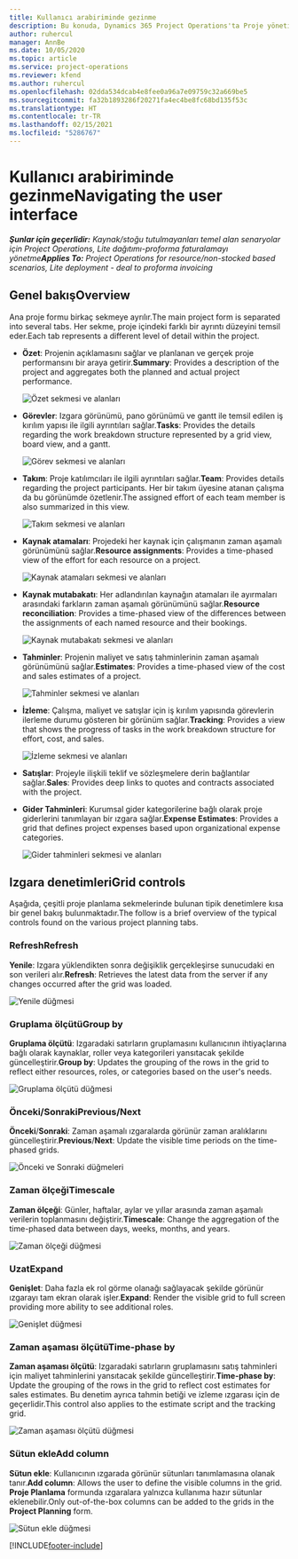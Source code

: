 ```yaml
---
title: Kullanıcı arabiriminde gezinme
description: Bu konuda, Dynamics 365 Project Operations'ta Proje yönetimi hakkında bilgiler sağlanmaktadır.
author: ruhercul
manager: AnnBe
ms.date: 10/05/2020
ms.topic: article
ms.service: project-operations
ms.reviewer: kfend
ms.author: ruhercul
ms.openlocfilehash: 02dda534dcab4e8fee0a96a7e09759c32a669be5
ms.sourcegitcommit: fa32b1893286f20271fa4ec4be8fc68bd135f53c
ms.translationtype: HT
ms.contentlocale: tr-TR
ms.lasthandoff: 02/15/2021
ms.locfileid: "5286767"
---
```

# <a name="navigating-the-user-interface"></a><span data-ttu-id="1c9e9-103">Kullanıcı arabiriminde gezinme</span><span class="sxs-lookup"><span data-stu-id="1c9e9-103">Navigating the user interface</span></span>

<span data-ttu-id="1c9e9-104">_**Şunlar için geçerlidir:** Kaynak/stoğu tutulmayanları temel alan senaryolar için Project Operations, Lite dağıtımı-proforma faturalamayı yönetme_</span><span class="sxs-lookup"><span data-stu-id="1c9e9-104">_**Applies To:** Project Operations for resource/non-stocked based scenarios, Lite deployment - deal to proforma invoicing_</span></span>

## <a name="overview"></a><span data-ttu-id="1c9e9-105">Genel bakış</span><span class="sxs-lookup"><span data-stu-id="1c9e9-105">Overview</span></span>

<span data-ttu-id="1c9e9-106">Ana proje formu birkaç sekmeye ayrılır.</span><span class="sxs-lookup"><span data-stu-id="1c9e9-106">The main project form is separated into several tabs.</span></span> <span data-ttu-id="1c9e9-107">Her sekme, proje içindeki farklı bir ayrıntı düzeyini temsil eder.</span><span class="sxs-lookup"><span data-stu-id="1c9e9-107">Each tab represents a different level of detail within the project.</span></span>

- <span data-ttu-id="1c9e9-108">**Özet**: Projenin açıklamasını sağlar ve planlanan ve gerçek proje performansını bir araya getirir.</span><span class="sxs-lookup"><span data-stu-id="1c9e9-108">**Summary**: Provides a description of the project and aggregates both the planned and actual project performance.</span></span>

    ![Özet sekmesi ve alanları](media/navigation7.png)

- <span data-ttu-id="1c9e9-110">**Görevler**: Izgara görünümü, pano görünümü ve gantt ile temsil edilen iş kırılım yapısı ile ilgili ayrıntıları sağlar.</span><span class="sxs-lookup"><span data-stu-id="1c9e9-110">**Tasks**: Provides the details regarding the work breakdown structure represented by a grid view, board view, and a gantt.</span></span>

    ![Görev sekmesi ve alanları](media/navigation8.png)

- <span data-ttu-id="1c9e9-112">**Takım**: Proje katılımcıları ile ilgili ayrıntıları sağlar.</span><span class="sxs-lookup"><span data-stu-id="1c9e9-112">**Team**: Provides details regarding the project participants.</span></span> <span data-ttu-id="1c9e9-113">Her bir takım üyesine atanan çalışma da bu görünümde özetlenir.</span><span class="sxs-lookup"><span data-stu-id="1c9e9-113">The assigned effort of each team member is also summarized in this view.</span></span>

    ![Takım sekmesi ve alanları](media/navigation9.png)

- <span data-ttu-id="1c9e9-115">**Kaynak atamaları**: Projedeki her kaynak için çalışmanın zaman aşamalı görünümünü sağlar.</span><span class="sxs-lookup"><span data-stu-id="1c9e9-115">**Resource assignments**: Provides a time-phased view of the effort for each resource on a project.</span></span>

    ![Kaynak atamaları sekmesi ve alanları](media/navigation10.png)

- <span data-ttu-id="1c9e9-117">**Kaynak mutabakatı**: Her adlandırılan kaynağın atamaları ile ayırmaları arasındaki farkların zaman aşamalı görünümünü sağlar.</span><span class="sxs-lookup"><span data-stu-id="1c9e9-117">**Resource reconciliation**: Provides a time-phased view of the differences between the assignments of each named resource and their bookings.</span></span>

    ![Kaynak mutabakatı sekmesi ve alanları](media/navigation11.png)

- <span data-ttu-id="1c9e9-119">**Tahminler**: Projenin maliyet ve satış tahminlerinin zaman aşamalı görünümünü sağlar.</span><span class="sxs-lookup"><span data-stu-id="1c9e9-119">**Estimates**: Provides a time-phased view of the cost and sales estimates of a project.</span></span>

    ![Tahminler sekmesi ve alanları](media/navigation12.png)

- <span data-ttu-id="1c9e9-121">**İzleme**: Çalışma, maliyet ve satışlar için iş kırılım yapısında görevlerin ilerleme durumu gösteren bir görünüm sağlar.</span><span class="sxs-lookup"><span data-stu-id="1c9e9-121">**Tracking**: Provides a view that shows the progress of tasks in the work breakdown structure for effort, cost, and sales.</span></span>

    ![İzleme sekmesi ve alanları](media/navigation13.png)

- <span data-ttu-id="1c9e9-123">**Satışlar**: Projeyle ilişkili teklif ve sözleşmelere derin bağlantılar sağlar.</span><span class="sxs-lookup"><span data-stu-id="1c9e9-123">**Sales**: Provides deep links to quotes and contracts associated with the project.</span></span>

- <span data-ttu-id="1c9e9-124">**Gider Tahminleri**: Kurumsal gider kategorilerine bağlı olarak proje giderlerini tanımlayan bir ızgara sağlar.</span><span class="sxs-lookup"><span data-stu-id="1c9e9-124">**Expense Estimates**: Provides a grid that defines project expenses based upon organizational expense categories.</span></span>

    ![Gider tahminleri sekmesi ve alanları](media/navigation14.png)

## <a name="grid-controls"></a><span data-ttu-id="1c9e9-126">Izgara denetimleri</span><span class="sxs-lookup"><span data-stu-id="1c9e9-126">Grid controls</span></span>

<span data-ttu-id="1c9e9-127">Aşağıda, çeşitli proje planlama sekmelerinde bulunan tipik denetimlere kısa bir genel bakış bulunmaktadır.</span><span class="sxs-lookup"><span data-stu-id="1c9e9-127">The follow is a brief overview of the typical controls found on the various project planning tabs.</span></span>

### <a name="refresh"></a><span data-ttu-id="1c9e9-128">Refresh</span><span class="sxs-lookup"><span data-stu-id="1c9e9-128">Refresh</span></span>

<span data-ttu-id="1c9e9-129">**Yenile**: Izgara yüklendikten sonra değişiklik gerçekleşirse sunucudaki en son verileri alır.</span><span class="sxs-lookup"><span data-stu-id="1c9e9-129">**Refresh**: Retrieves the latest data from the server if any changes occurred after the grid was loaded.</span></span>

![Yenile düğmesi](media/navigation7.png)

### <a name="group-by"></a><span data-ttu-id="1c9e9-131">Gruplama ölçütü</span><span class="sxs-lookup"><span data-stu-id="1c9e9-131">Group by</span></span>

<span data-ttu-id="1c9e9-132">**Gruplama ölçütü**: Izgaradaki satırların gruplamasını kullanıcının ihtiyaçlarına bağlı olarak kaynaklar, roller veya kategorileri yansıtacak şekilde güncelleştirir.</span><span class="sxs-lookup"><span data-stu-id="1c9e9-132">**Group by**: Updates the grouping of the rows in the grid to reflect either resources, roles, or categories based on the user's needs.</span></span>

![Gruplama ölçütü düğmesi](media/navigation6.png)

### <a name="previousnext"></a><span data-ttu-id="1c9e9-134">Önceki/Sonraki</span><span class="sxs-lookup"><span data-stu-id="1c9e9-134">Previous/Next</span></span>

<span data-ttu-id="1c9e9-135">**Önceki**/**Sonraki**: Zaman aşamalı ızgaralarda görünür zaman aralıklarını güncelleştirir.</span><span class="sxs-lookup"><span data-stu-id="1c9e9-135">**Previous**/**Next**: Update the visible time periods on the time-phased grids.</span></span>

![Önceki ve Sonraki düğmeleri](media/navigation2.png)

### <a name="timescale"></a><span data-ttu-id="1c9e9-137">Zaman ölçeği</span><span class="sxs-lookup"><span data-stu-id="1c9e9-137">Timescale</span></span>

<span data-ttu-id="1c9e9-138">**Zaman ölçeği**: Günler, haftalar, aylar ve yıllar arasında zaman aşamalı verilerin toplanmasını değiştirir.</span><span class="sxs-lookup"><span data-stu-id="1c9e9-138">**Timescale**: Change the aggregation of the time-phased data between days, weeks, months, and years.</span></span>

![Zaman ölçeği düğmesi](media/navigation3.png)

### <a name="expand"></a><span data-ttu-id="1c9e9-140">Uzat</span><span class="sxs-lookup"><span data-stu-id="1c9e9-140">Expand</span></span>

<span data-ttu-id="1c9e9-141">**Genişlet**: Daha fazla ek rol görme olanağı sağlayacak şekilde görünür ızgarayı tam ekran olarak işler.</span><span class="sxs-lookup"><span data-stu-id="1c9e9-141">**Expand**: Render the visible grid to full screen providing more ability to see additional roles.</span></span>

![Genişlet düğmesi](media/navigation4.png)

### <a name="time-phase-by"></a><span data-ttu-id="1c9e9-143">Zaman aşaması ölçütü</span><span class="sxs-lookup"><span data-stu-id="1c9e9-143">Time-phase by</span></span>

<span data-ttu-id="1c9e9-144">**Zaman aşaması ölçütü**: Izgaradaki satırların gruplamasını satış tahminleri için maliyet tahminlerini yansıtacak şekilde güncelleştirir.</span><span class="sxs-lookup"><span data-stu-id="1c9e9-144">**Time-phase by**: Update the grouping of the rows in the grid to reflect cost estimates for sales estimates.</span></span> <span data-ttu-id="1c9e9-145">Bu denetim ayrıca tahmin betiği ve izleme ızgarası için de geçerlidir.</span><span class="sxs-lookup"><span data-stu-id="1c9e9-145">This control also applies to the estimate script and the tracking grid.</span></span>

![Zaman aşaması ölçütü düğmesi](media/navigation0.png)

### <a name="add-column"></a><span data-ttu-id="1c9e9-147">Sütun ekle</span><span class="sxs-lookup"><span data-stu-id="1c9e9-147">Add column</span></span>

<span data-ttu-id="1c9e9-148">**Sütun ekle**: Kullanıcının ızgarada görünür sütunları tanımlamasına olanak tanır.</span><span class="sxs-lookup"><span data-stu-id="1c9e9-148">**Add column**: Allows the user to define the visible columns in the grid.</span></span> <span data-ttu-id="1c9e9-149">**Proje Planlama** formunda ızgaralara yalnızca kullanıma hazır sütunlar eklenebilir.</span><span class="sxs-lookup"><span data-stu-id="1c9e9-149">Only out-of-the-box columns can be added to the grids in the **Project Planning** form.</span></span>

![Sütun ekle düğmesi](media/navigation5.png)


[!INCLUDE[footer-include](../includes/footer-banner.md)]